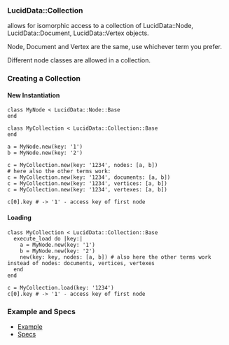 ### LucidData::Collection

allows for isomorphic access to a collection of LucidData::Node, LucidData::Document, LucidData::Vertex objects.

Node, Document and Vertex are the same, use whichever term you prefer.

Different node classes are allowed in a collection.

### Creating a Collection

#### New Instantiation
```
class MyNode < LucidData::Node::Base
end

class MyCollection < LucidData::Collection::Base
end

a = MyNode.new(key: '1')
b = MyNode.new(key: '2')

c = MyCollection.new(key: '1234', nodes: [a, b])
# here also the other terms work:
c = MyCollection.new(key: '1234', documents: [a, b])
c = MyCollection.new(key: '1234', vertices: [a, b])
c = MyCollection.new(key: '1234', vertexes: [a, b])

c[0].key # -> '1' - access key of first node
```

#### Loading
```
class MyCollection < LucidData::Collection::Base
  execute_load do |key:|
    a = MyNode.new(key: '1')
    b = MyNode.new(key: '2')
    new(key: key, nodes: [a, b]) # also here the other terms work instead of nodes: documents, vertices, vertexes
  end
end

c = MyCollection.load(key: '1234')
c[0].key # -> '1' - access key of first node
```

### Example and Specs
- [Example](https://github.com/isomorfeus/isomorfeus-project/blob/master/ruby/isomorfeus-data/test_app_files/isomorfeus/data/simple_collection.rb)
- [Specs](https://github.com/isomorfeus/isomorfeus-project/blob/master/ruby/isomorfeus-data/test_app_files/spec/data_collection_spec.rb)
